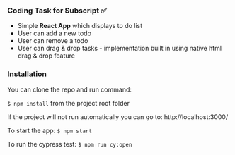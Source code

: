### Coding Task for Subscript ✅

- Simple **React App** which displays to do list
- User can add a new todo 
- User can remove a todo 
- User can drag & drop tasks - implementation built in using native html drag & drop feature

### Installation

You can clone the repo and run command:

`$ npm install` from the project root folder

If the project will not run automatically you can go to:
http://localhost:3000/

To start the app: 
`$ npm start` 

To run the cypress test: 
`$ npm run cy:open` 




